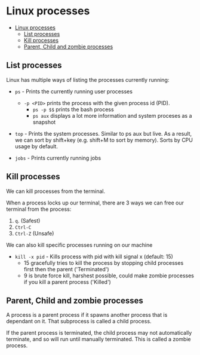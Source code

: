 # Linux processes

- [Linux processes](#linux-processes)
  - [List processes](#list-processes)
  - [Kill processes](#kill-processes)
  - [Parent, Child and zombie processes](#parent-child-and-zombie-processes)


## List processes

Linux has multiple ways of listing the processes currently running:

- `ps` - Prints the currently running user processes
  - `-p <PID>` prints the process with the given process id (PID).
    - `ps -p $$` prints the bash process
    - `ps aux` displays a lot more information and system proceses as a snapshot
  
- `top` - Prints the system processes. Similar to ps aux but live. As a result, we can sort by shift+key (e.g. shift+M to sort by memory). Sorts by CPU usage by default.
  
- `jobs` - Prints currently running jobs

## Kill processes 

We can kill processes from the terminal.

When a process locks up our terminal, there are 3 ways we can free our terminal from the process:
1. `q`. (Safest)
2. `Ctrl-C`
3. `Ctrl-Z` (Unsafe)

We can also kill specific processes running on our machine

- `kill -x pid` - Kills process with pid with kill signal x (default: 15)
  - 15 gracefully tries to kill the process by stopping child processes first then the parent ('Terminated')
  - 9 is brute force kill, harshest possible, could make zombie processes if you kill a parent process ('Killed')

## Parent, Child and zombie processes

A process is a parent process if it spawns another process that is dependant on it. That subprocess is called a child process.

If the parent process is terminated, the child process may not automatically terminate, and so will run until manually terminated. This is called a zombie process. 